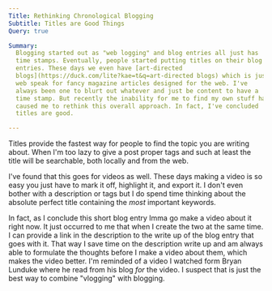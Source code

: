 ```yaml
---
Title: Rethinking Chronological Blogging
Subtitle: Titles are Good Things
Query: true

Summary:
  Blogging started out as "web logging" and blog entries all just has
  time stamps. Eventually, people started putting titles on their blog
  entries. These days we even have [art-directed
  blogs](https://duck.com/lite?kae=t&q=art-directed blogs) which is just
  web speak for fancy magazine articles designed for the web. I've
  always been one to blurt out whatever and just be content to have a
  time stamp. But recently the inability for me to find my own stuff has
  caused me to rethink this overall approach. In fact, I've concluded
  titles are good.

---
```


Titles provide the fastest way for people to find the topic you are
writing about. When I'm too lazy to give a post proper tags and such at
least the title will be searchable, both locally and from the web. 

I've found that this goes for videos as well. These days making a video
is so easy you just have to mark it off, highlight it, and export it. I
don't even bother with a description or tags but I do spend time
thinking about the absolute perfect title containing the *most*
important keywords. 

In fact, as I conclude this short blog entry Imma go make a video about
it right now. It just occurred to me that when I create the two at the
same time. I can provide a link in the description to the write up of
the blog entry that goes with it. That way I save time on the
description write up and am always able to formulate the thoughts before
I make a video about them, which makes the video better. I'm reminded of
a video I watched form Bryan Lunduke where he read from his blog *for*
the video. I suspect that is just the best way to combine "vlogging"
with blogging. 

